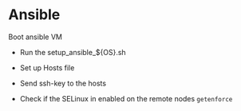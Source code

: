 # Ansible

Boot ansible VM

- Run the setup_ansible_${OS}.sh

- Set up Hosts file

- Send ssh-key to the hosts

- Check if the SELinux in enabled on the remote nodes `getenforce`
